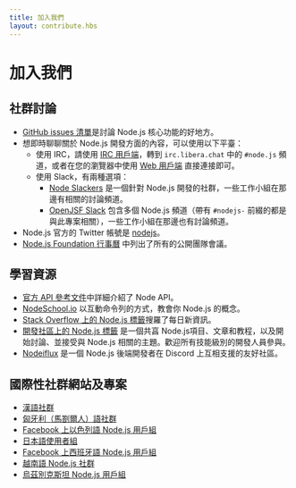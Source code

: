 ```yaml
---
title: 加入我們
layout: contribute.hbs
---
```


# 加入我們

## 社群討論

* [GitHub issues 清單](https://github.com/nodejs/node/issues)是討論 Node.js 核心功能的好地方。
* 想即時聊聊關於 Node.js 開發方面的內容，可以使用以下平臺：
  * 使用 IRC，請使用 [IRC 用戶端](https://en.wikipedia.org/wiki/Comparison_of_Internet_Relay_Chat_clients)，轉到 `irc.libera.chat` 中的 `#node.js` 頻道，或者在您的瀏覽器中使用 [Web 用戶端](https://kiwiirc.com/nextclient/) 直接連接即可。
  * 使用 Slack，有兩種選項：
    * [Node Slackers](https://www.nodeslackers.com/) 是一個針對 Node.js 開發的社群，一些工作小組在那邊有相關的討論頻道。
    * [OpenJSF Slack](https://slack-invite.openjsf.org/) 包含多個 Node.js 頻道（帶有 `#nodejs-` 前綴的都是與此專案相關），一些工作小組在那邊也有討論頻道。
* Node.js 官方的 Twitter 帳號是 [nodejs](https://twitter.com/nodejs)。
* [Node.js Foundation 行事曆](https://nodejs.org/calendar) 中列出了所有的公開團隊會議。

## 學習資源

* [官方 API 參考文件](https://nodejs.org/api/)中詳細介紹了 Node API。
* [NodeSchool.io](https://nodeschool.io/) 以互動命令列的方式，教會你 Node.js 的概念。
* [Stack Overflow 上的 Node.js 標籤](https://stackoverflow.com/questions/tagged/node.js)搜羅了每日新資訊。
* [開發社區上的 Node.js 標籤](https://dev.to/t/node) 是一個共亯 Node.js項目、文章和教程，以及開始討論、並接受與 Node.js 相關的主題。歡迎所有技能級別的開發人員參與。
* [Nodeiflux](https://discordapp.com/invite/vUsrbjd) 是一個 Node.js 後端開發者在 Discord 上互相支援的友好社區。

## 國際性社群網站及專案

* [漢語社群](https://cnodejs.org/)
* [匈牙利（馬劄爾人）語社群](https://nodehun.blogspot.com/)
* [Facebook 上以色列語 Node.js 用戶組](https://www.facebook.com/groups/node.il/)
* [日本語使用者組](https://nodejs.jp/)
* [Facebook 上西班牙語 Node.js 用戶組](https://www.facebook.com/groups/node.es/)
* [越南語 Node.js 社群](https://www.facebook.com/nodejs.vn/)
* [烏茲別克斯坦 Node.js 用戶組](https://t.me/nodejs_uz)
